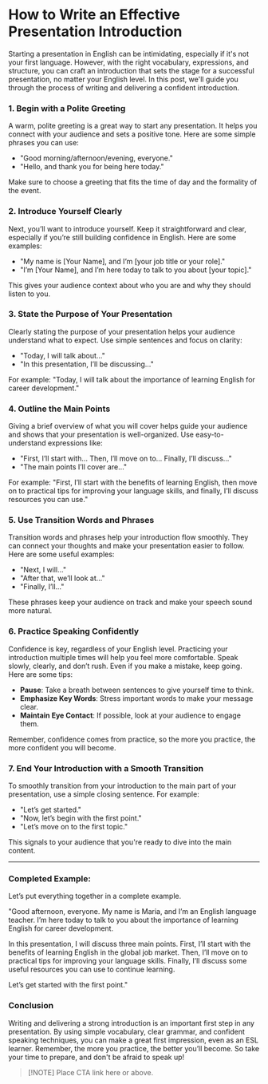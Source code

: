 # **How to Write an Effective Presentation Introduction**

Starting a presentation in English can be intimidating, especially if it's not your first language. However, with the right vocabulary, expressions, and structure, you can craft an introduction that sets the stage for a successful presentation, no matter your English level. In this post, we'll guide you through the process of writing and delivering a confident introduction.

### **1. Begin with a Polite Greeting**

A warm, polite greeting is a great way to start any presentation. It helps you connect with your audience and sets a positive tone. Here are some simple phrases you can use:

- "Good morning/afternoon/evening, everyone."
- "Hello, and thank you for being here today."

Make sure to choose a greeting that fits the time of day and the formality of the event.

### **2. Introduce Yourself Clearly**

Next, you’ll want to introduce yourself. Keep it straightforward and clear, especially if you’re still building confidence in English. Here are some examples:

- "My name is [Your Name], and I’m [your job title or your role]."
- "I’m [Your Name], and I’m here today to talk to you about [your topic]."

This gives your audience context about who you are and why they should listen to you.

### **3. State the Purpose of Your Presentation**

Clearly stating the purpose of your presentation helps your audience understand what to expect. Use simple sentences and focus on clarity:

- "Today, I will talk about…"
- "In this presentation, I’ll be discussing…"

For example: "Today, I will talk about the importance of learning English for career development."

### **4. Outline the Main Points**

Giving a brief overview of what you will cover helps guide your audience and shows that your presentation is well-organized. Use easy-to-understand expressions like:

- "First, I’ll start with… Then, I’ll move on to… Finally, I’ll discuss…"
- "The main points I’ll cover are…"

For example: "First, I’ll start with the benefits of learning English, then move on to practical tips for improving your language skills, and finally, I’ll discuss resources you can use."

### **5. Use Transition Words and Phrases**

Transition words and phrases help your introduction flow smoothly. They can connect your thoughts and make your presentation easier to follow. Here are some useful examples:

- "Next, I will…"
- "After that, we’ll look at…"
- "Finally, I’ll…"

These phrases keep your audience on track and make your speech sound more natural.

### **6. Practice Speaking Confidently**

Confidence is key, regardless of your English level. Practicing your introduction multiple times will help you feel more comfortable. Speak slowly, clearly, and don’t rush. Even if you make a mistake, keep going. Here are some tips:

- **Pause**: Take a breath between sentences to give yourself time to think.
- **Emphasize Key Words**: Stress important words to make your message clear.
- **Maintain Eye Contact**: If possible, look at your audience to engage them.

Remember, confidence comes from practice, so the more you practice, the more confident you will become.

### **7. End Your Introduction with a Smooth Transition**

To smoothly transition from your introduction to the main part of your presentation, use a simple closing sentence. For example:

- "Let’s get started."
- "Now, let’s begin with the first point."
- "Let’s move on to the first topic."

This signals to your audience that you're ready to dive into the main content.

---

### **Completed Example:**

Let’s put everything together in a complete example.

"Good afternoon, everyone. My name is Maria, and I’m an English language teacher. I’m here today to talk to you about the importance of learning English for career development. 

In this presentation, I will discuss three main points. First, I’ll start with the benefits of learning English in the global job market. Then, I’ll move on to practical tips for improving your language skills. Finally, I’ll discuss some useful resources you can use to continue learning.

Let’s get started with the first point."

### Conclusion

Writing and delivering a strong introduction is an important first step in any presentation. By using simple vocabulary, clear grammar, and confident speaking techniques, you can make a great first impression, even as an ESL learner. Remember, the more you practice, the better you’ll become. So take your time to prepare, and don't be afraid to speak up!

>[!NOTE] Place CTA link here or above.